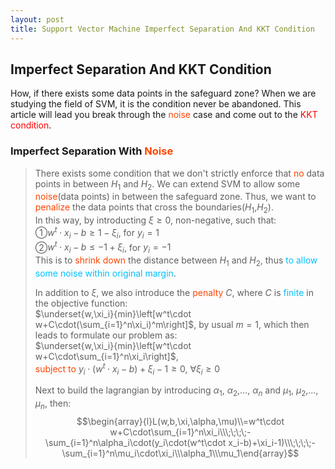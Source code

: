 ```yaml
---
layout: post
title: Support Vector Machine Imperfect Separation And KKT Condition
---
```


## Imperfect Separation And KKT Condition

<p class="message">
How, if there exists some data points in the safeguard zone?  When we are studying the field of SVM, it is the condition never be abandoned.  This article will lead you break through the <font color="OrangeRed">noise</font> case and come out to the <font color="Red">KKT condition</font>.  
</p>

### Imperfect Separation With <font color="OrangeRed">Noise</font>
>There exists some condition that we don't strictly enforce that <font color="OrangeRed">no</font> data points in between $H_1$ and $H_2$.  We can extend SVM to allow some <font color="OrangeRed">noise</font>(data points) in between the safeguard zone.  Thus, we want to <font color="OrangeRed">penalize</font> the data points that cross the boundaries($H_1$,$H_2$).  
>In this way, by introducting $\xi\geq0$, non-negative, such that:  
>&#10112;$w^t\cdot x_i-b\geq1-\xi_i$, for $y_i=1$  
>&#10113;$w^t\cdot x_i-b\leq-1+\xi_i$, for $y_i=-1$  
>This is to <font color="OrangeRed">shrink down</font> the distance between $H_1$ and $H_2$, thus <font color="DeepSkyBlue">to allow some noise within original margin</font>.  
>
>In addition to $\xi$, we also introduce the <font color="OrangeRed">penalty</font> $C$, where $C$ is <font color="DeepSkyBlue">finite</font> in the objective function:    
>$\underset{w,\xi_i}{min}\left[w^t\cdot w+C\cdot(\sum_{i=1}^n\xi_i)^m\right]$, by usual $m=1$, which then leads to formulate our problem as:  
>$\underset{w,\xi_i}{min}\left[w^t\cdot w+C\cdot\sum_{i=1}^n\xi_i\right]$,  
><font color="OrangeRed">subject to</font> $y_i\cdot(w^t\cdot x_i-b)+\xi_i-1\geq0$, $\forall\xi_i\geq0$  
>
>Next to build the lagrangian by introducing $\alpha_1$, $\alpha_2$,..., $\alpha_n$ and $\mu_1$, $\mu_2$,..., $\mu_n$, then:  
$$\begin{array}{l}L(w,b,\xi,\alpha,\mu)\\=w^t\cdot w+C\cdot\sum_{i=1}^n\xi_i\\\;\;\;\;-\sum_{i=1}^n\alpha_i\cdot(y_i\cdot(w^t\cdot x_i-b)+\xi_i-1)\\\;\;\;\;-\sum_{i=1}^n\mu_i\cdot\xi_i\\\alpha_1\\\mu_1\end{array}$$ 
>


<!-- Notes -->
<!-- <font color="OrangeRed">items, verb, to make it the focus</font> -->
<!-- <font color="Red">KKT</font> -->
<!-- <font color="DeepSkyBlue">suggested item, soft item</font> -->

<!-- <font color="#C20000">positive conclusion, finding</font> -->
<!-- <font color="green">negative conclusion, finding</font> -->

<!-- <font color="Green">value iteration</font> -->
<!-- <font color="#00ADAD">policy</font> -->
<!-- <font color="#6100A8">full observable</font> -->
<!-- <font color="#FFAC12">partial observable</font> -->
<!-- <font color="#EB00EB">stochastic</font> -->
<!-- <font color="#8400E6">state transition</font> -->
<!-- <font color="#D600D6">discount factor gamma $\gamma$</font> -->
<!-- <font color="#D600D6">$V(S)$</font> -->
<!-- <font color="#9300FF">immediate reward R(S)</font> -->
